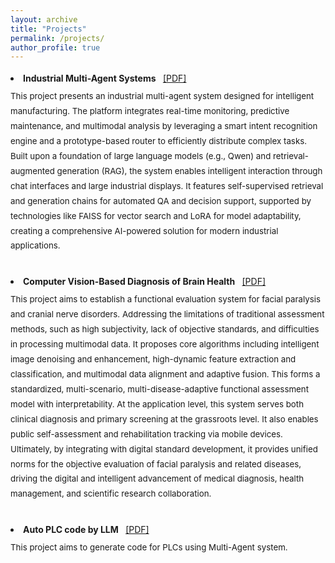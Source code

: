 ```yaml
---
layout: archive
title: "Projects"
permalink: /projects/
author_profile: true
---
```


<li style="margin-bottom: 2rem; line-height: 1.8;">
  <strong>Industrial Multi-Agent Systems </strong>
  <a href="https://ZiqiWang0312.github.io/bio/files/industry.pdf" target="_blank" style="margin-left:8px;">[PDF]</a>
  
  <div style="font-size:0.95em; margin-top:0.3rem;">
    This project presents an industrial multi-agent system designed for intelligent manufacturing. The platform integrates real-time monitoring, predictive maintenance, and multimodal analysis by leveraging a smart intent recognition engine and a prototype-based router to efficiently distribute complex tasks. Built upon a foundation of large language models (e.g., Qwen) and retrieval-augmented generation (RAG), the system enables intelligent interaction through chat interfaces and large industrial displays. It features self-supervised retrieval and generation chains for automated QA and decision support, supported by technologies like FAISS for vector search and LoRA for model adaptability, creating a comprehensive AI-powered solution for modern industrial applications.
  </div>



<li style="margin-bottom: 2rem; line-height: 1.8;">
  <strong> Computer Vision-Based Diagnosis of Brain Health </strong>
  <a href="https://ZiqiWang0312.github.io/bio/files/medical.pdf" target="_blank" style="margin-left:8px;">[PDF]</a>
  
  <div style="font-size:0.95em; margin-top:0.3rem;">
    This project aims to establish a functional evaluation system for facial paralysis and cranial nerve disorders. Addressing the limitations of traditional assessment methods, such as high subjectivity, lack of objective standards, and difficulties in processing multimodal data. It proposes core algorithms including intelligent image denoising and enhancement, high-dynamic feature extraction and classification, and multimodal data alignment and adaptive fusion. This forms a standardized, multi-scenario, multi-disease-adaptive functional assessment model with interpretability. At the application level, this system serves both clinical diagnosis and primary screening at the grassroots level. It also enables public self-assessment and rehabilitation tracking via mobile devices. Ultimately, by integrating with digital standard development, it provides unified norms for the objective evaluation of facial paralysis and related diseases, driving the digital and intelligent advancement of medical diagnosis, health management, and scientific research collaboration.
  </div>



<li style="margin-bottom: 2rem; line-height: 1.8;">
  <strong> Auto PLC code by LLM </strong>
  <a href="https://ZiqiWang0312.github.io/bio/files/PLC.pdf" target="_blank" style="margin-left:8px;">[PDF]</a>
  
  <div style="font-size:0.95em; margin-top:0.3rem;">
    This project aims to generate code for PLCs using Multi-Agent system.
  </div>